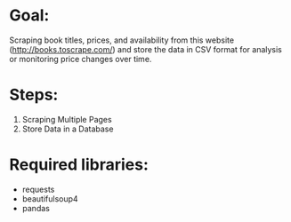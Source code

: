 # Goal:
Scraping book titles, prices, and availability from this website (http://books.toscrape.com/) and store the data in CSV format for analysis or monitoring price changes over time.

# Steps: 
1. Scraping Multiple Pages 
2. Store Data in a Database 

<!--  
3. Scheduled Scraping + Historical Tracking
4. Exporting Data in Usable Formats (JSON/Excel/DB)
5. Error Handling + Logging
6. Notifications for Changes (Email or Slack)
7. Data Analysis / Dashboard (Streamlit or Flask) -->

<!-- ✅ Pagination

✅ Store in SQLite/Postgres

✅ Logging + Error handling

✅ Scheduling (daily/weekly scraping)

✅ Track changes over time

✅ Optional: Dashboard or notification system -->

# Required libraries:
- requests
- beautifulsoup4
- pandas

